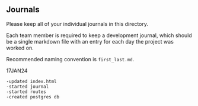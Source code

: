 ## Journals

Please keep all of your individual journals in this directory.

Each team member is required to keep a development journal, which should be a single markdown file with an entry for each day the project was worked on.

Recommended naming convention is `first_last.md`.

17JAN24

    -updated index.html
    -started journal
    -started routes 
    -created postgres db
